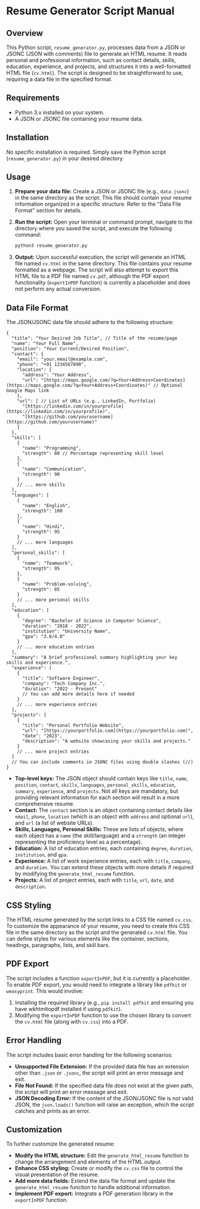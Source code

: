# Resume Generator Script Manual

## Overview

This Python script, `resume_generator.py`, processes data from a JSON or JSONC (JSON with comments) file to generate an HTML resume. It reads personal and professional information, such as contact details, skills, education, experience, and projects, and structures it into a well-formatted HTML file (`cv.html`). The script is designed to be straightforward to use, requiring a data file in the specified format.

## Requirements

- Python 3.x installed on your system.
- A JSON or JSONC file containing your resume data.

## Installation

No specific installation is required. Simply save the Python script (`resume_generator.py`) in your desired directory.

## Usage

1.  **Prepare your data file:** Create a JSON or JSONC file (e.g., `data.jsonc`) in the same directory as the script. This file should contain your resume information organized in a specific structure. Refer to the "Data File Format" section for details.

2.  **Run the script:** Open your terminal or command prompt, navigate to the directory where you saved the script, and execute the following command:

    ```bash
    python3 resume_generator.py
    ```

3.  **Output:** Upon successful execution, the script will generate an HTML file named `cv.html` in the same directory. This file contains your resume formatted as a webpage. The script will also attempt to export this HTML file to a PDF file named `cv.pdf`, although the PDF export functionality (`exportInPDF` function) is currently a placeholder and does not perform any actual conversion.

## Data File Format

The JSON/JSONC data file should adhere to the following structure:

```jsonc
{
  "title": "Your Desired Job Title", // Title of the resume/page
  "name": "Your Full Name",
  "position": "Your Current/Desired Position",
  "contact": {
    "email": "your.email@example.com",
    "phone": "+91 1234567890",
    "location": {
      "address": "Your Address",
      "url": "[https://maps.google.com/?q=Your+Address+Coordinates](https://maps.google.com/?q=Your+Address+Coordinates)" // Optional Google Maps link
    },
    "url": [ // List of URLs (e.g., LinkedIn, Portfolio)
      "[https://linkedin.com/in/yourprofile](https://linkedin.com/in/yourprofile)",
      "[https://github.com/yourusername](https://github.com/yourusername)"
    ]
  },
  "skills": [
    {
      "name": "Programming",
      "strength": 80 // Percentage representing skill level
    },
    {
      "name": "Communication",
      "strength": 90
    }
    // ... more skills
  ],
  "languages": [
    {
      "name": "English",
      "strength": 100
    },
    {
      "name": "Hindi",
      "strength": 95
    }
    // ... more languages
  ],
  "personal_skills": [
    {
      "name": "Teamwork",
      "strength": 95
    },
    {
      "name": "Problem-solving",
      "strength": 85
    }
    // ... more personal skills
  ],
  "education": [
    {
      "degree": "Bachelor of Science in Computer Science",
      "duration": "2018 - 2022",
      "institution": "University Name",
      "gpa": "3.8/4.0"
    }
    // ... more education entries
  ],
  "summary": "A brief professional summary highlighting your key skills and experience.",
  "experience": [
    {
      "title": "Software Engineer",
      "company": "Tech Company Inc.",
      "duration": "2022 - Present"
      // You can add more details here if needed
    }
    // ... more experience entries
  ],
  "projects": [
    {
      "title": "Personal Portfolio Website",
      "url": "[https://yourportfolio.com](https://yourportfolio.com)",
      "date": "2023",
      "description": "A website showcasing your skills and projects."
    }
    // ... more project entries
  ]
  // You can include comments in JSONC files using double slashes (//)
}
```

-   **Top-level keys:** The JSON object should contain keys like `title`, `name`, `position`, `contact`, `skills`, `languages`, `personal_skills`, `education`, `summary`, `experience`, and `projects`. Not all keys are mandatory, but providing relevant information for each section will result in a more comprehensive resume.
-   **Contact:** The `contact` section is an object containing contact details like `email`, `phone`, `location` (which is an object with `address` and optional `url`), and `url` (a list of website URLs).
-   **Skills, Languages, Personal Skills:** These are lists of objects, where each object has a `name` (the skill/language) and a `strength` (an integer representing the proficiency level as a percentage).
-   **Education:** A list of education entries, each containing `degree`, `duration`, `institution`, and `gpa`.
-   **Experience:** A list of work experience entries, each with `title`, `company`, and `duration`. You can extend these objects with more details if required by modifying the `generate_html_resume` function.
-   **Projects:** A list of project entries, each with `title`, `url`, `date`, and `description`.

## CSS Styling

The HTML resume generated by the script links to a CSS file named `cv.css`. To customize the appearance of your resume, you need to create this CSS file in the same directory as the script and the generated `cv.html` file. You can define styles for various elements like the container, sections, headings, paragraphs, lists, and skill bars.

## PDF Export

The script includes a function `exportInPDF`, but it is currently a placeholder. To enable PDF export, you would need to integrate a library like `pdfkit` or `weasyprint`. This would involve:

1.  Installing the required library (e.g., `pip install pdfkit` and ensuring you have wkhtmltopdf installed if using `pdfkit`).
2.  Modifying the `exportInPDF` function to use the chosen library to convert the `cv.html` file (along with `cv.css`) into a PDF.

## Error Handling

The script includes basic error handling for the following scenarios:

-   **Unsupported File Extension:** If the provided data file has an extension other than `.json` or `.jsonc`, the script will print an error message and exit.
-   **File Not Found:** If the specified data file does not exist at the given path, the script will print an error message and exit.
-   **JSON Decoding Error:** If the content of the JSON/JSONC file is not valid JSON, the `json.loads()` function will raise an exception, which the script catches and prints as an error.

## Customization

To further customize the generated resume:

-   **Modify the HTML structure:** Edit the `generate_html_resume` function to change the arrangement and elements of the HTML output.
-   **Enhance CSS styling:** Create or modify the `cv.css` file to control the visual presentation of the resume.
-   **Add more data fields:** Extend the data file format and update the `generate_html_resume` function to handle additional information.
-   **Implement PDF export:** Integrate a PDF generation library in the `exportInPDF` function.